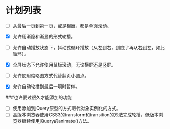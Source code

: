 ﻿# 计划列表

- [ ] 从最后一页到第一页，或是相反，都是单页滚动。
- [x] 允许用渐隐和渐显的形式轮播。
- [ ] 允许自动播放状态下，抖动式循环播放（从左到右，到底了再从右到左，如此循环）。
- [x] 全屏状态下允许使用鼠标滚动，无论横屏还是竖屏。
- [ ] 允许使用缩略图方式代替翻页小圆点。
- [x] 允许自动轮播到最后一项时暂停。


###也许要过很久才能添加的功能
- [ ] 使用添加到jQuery原型的方式取代对象实例化的方式。
- [ ] 高版本浏览器使用CSS3的transform和transition的方法完成轮播，低版本浏览器继续使用jQuery的animate()方法。